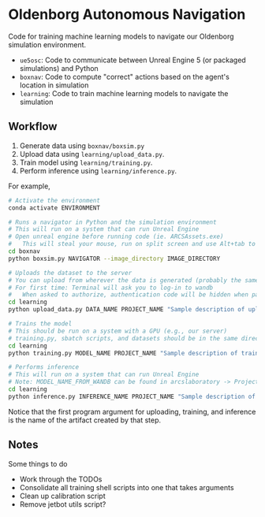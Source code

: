 # Oldenborg Autonomous Navigation

Code for training machine learning models to navigate our Oldenborg simulation environment.

- `ue5osc`: Code to communicate between Unreal Engine 5 (or packaged simulations) and Python
- `boxnav`: Code to compute "correct" actions based on the agent's location in simulation
- `learning`: Code to train machine learning models to navigate the simulation


## Workflow

1. Generate data using `boxnav/boxsim.py`
2. Upload data using `learning/upload_data.py`.
3. Train model using `learning/training.py`.
4. Perform inference using `learning/inference.py`.

For example,

~~~bash
# Activate the environment
conda activate ENVIRONMENT

# Runs a navigator in Python and the simulation environment
# This will run on a system that can run Unreal Engine
# Open unreal engine before running code (ie. ARCSAssets.exe)
#   This will steal your mouse, run on split screen and use Alt+tab to navigate between screens
cd boxnav
python boxsim.py NAVIGATOR --image_directory IMAGE_DIRECTORY

# Uploads the dataset to the server
# You can upload from wherever the data is generated (probably the same system as above)
# For first time: Terminal will ask you to log-in to wandb
#   When asked to authorize, authentication code will be hidden when pasted so hit ctrl+v once and hit enter
cd learning
python upload_data.py DATA_NAME PROJECT_NAME "Sample description of uploading run..." IMAGE_DIRECTORY

# Trains the model
# This should be run on a system with a GPU (e.g., our server)
# training.py, sbatch scripts, and datasets should be in the same directory on the server (could be learning)
cd learning
python training.py MODEL_NAME PROJECT_NAME "Sample description of training run..." ARCHITECTURE_NAME DATA_NAME(S) --local_data

# Performs inference
# This will run on a system that can run Unreal Engine
# Note: MODEL_NAME_FROM_WANDB can be found in arcslaboratory -> Projects -> PROJECT_NAME -> Artifacts
cd learning
python inference.py INFERENCE_NAME PROJECT_NAME "Sample description of inference run..." MODEL_NAME_FROM_WANDB:VERSION IMAGE_SAVE_FOLDER_NAME
~~~

Notice that the first program argument for uploading, training, and inference is the name of the artifact created by that step.

## Notes

Some things to do

- Work through the TODOs
- Consolidate all training shell scripts into one that takes arguments
- Clean up calibration script
- Remove jetbot utils script?
